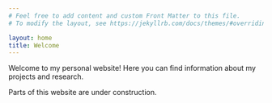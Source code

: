 ```yaml
---
# Feel free to add content and custom Front Matter to this file.
# To modify the layout, see https://jekyllrb.com/docs/themes/#overriding-theme-defaults

layout: home
title: Welcome
---
```

Welcome to my personal website! Here you can find information about my projects and research.

Parts of this website are under construction.

